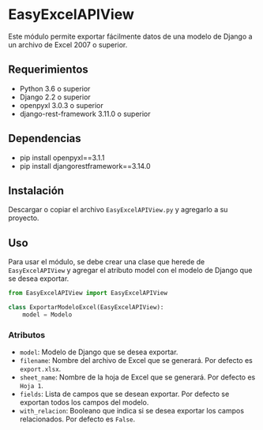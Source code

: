 # EasyExcelAPIView
Este módulo permite exportar fácilmente datos de una modelo de Django a un archivo de Excel 2007 o superior.

## Requerimientos
* Python 3.6 o superior
* Django 2.2 o superior
* openpyxl 3.0.3 o superior
* django-rest-framework 3.11.0 o superior

## Dependencias
* pip install openpyxl==3.1.1
* pip install djangorestframework==3.14.0

## Instalación
Descargar o copiar el archivo `EasyExcelAPIView.py` y agregarlo a su proyecto.

## Uso
Para usar el módulo, se debe crear una clase que herede de `EasyExcelAPIView` y agregar el atributo model con el modelo de Django que se desea exportar.

```python
from EasyExcelAPIView import EasyExcelAPIView

class ExportarModeloExcel(EasyExcelAPIView):
    model = Modelo
```
 
### Atributos   
* `model`: Modelo de Django que se desea exportar.
* `filename`: Nombre del archivo de Excel que se generará. Por defecto es `export.xlsx`.
* `sheet_name`: Nombre de la hoja de Excel que se generará. Por defecto es `Hoja 1`.
* `fields`: Lista de campos que se desean exportar. Por defecto se exportan todos los campos del modelo.
* `with_relacion`: Booleano que indica si se desea exportar los campos relacionados. Por defecto es `False`.